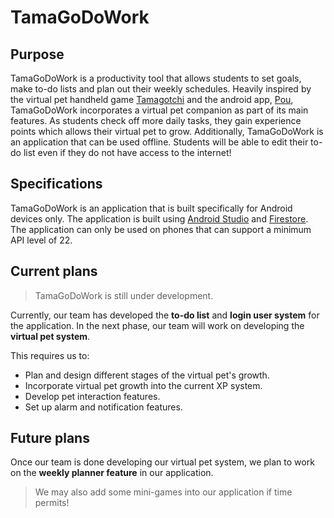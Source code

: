 # TamaGoDoWork

## Purpose 
TamaGoDoWork is a productivity tool that allows students to set goals, make to-do lists and plan out their weekly schedules. 
Heavily inspired by the virtual pet handheld game [Tamagotchi](https://tamagotchi.com/) and the android app, [Pou](http://www.pou.me/), TamaGoDoWork incorporates a virtual pet companion as part of its main features.
As students check off more daily tasks, they gain experience points which allows their virtual pet to grow.
Additionally, TamaGoDoWork is an application that can be used offline.
Students will be able to edit their to-do list even if they do not have access to the internet!

## Specifications
TamaGoDoWork is an application that is built specifically for Android devices only. 
The application is built using [Android Studio](https://developer.android.com/studio) and [Firestore](https://firebase.google.com/docs/firestore).
The application can only be used on phones that can support a minimum API level of 22. 

## Current plans
> TamaGoDoWork is still under development. 

Currently, our team has developed the **to-do list** and **login user system** for the application. 
In the next phase, our team will work on developing the **virtual pet system**. 

This requires us to: 
- Plan and design different stages of the virtual pet's growth.
- Incorporate virtual pet growth into the current XP system. 
- Develop pet interaction features. 
- Set up alarm and notification features.

## Future plans
Once our team is done developing our virtual pet system, we plan to work on the **weekly planner feature** in our application.
> We may also add some mini-games into our application if time permits! 


